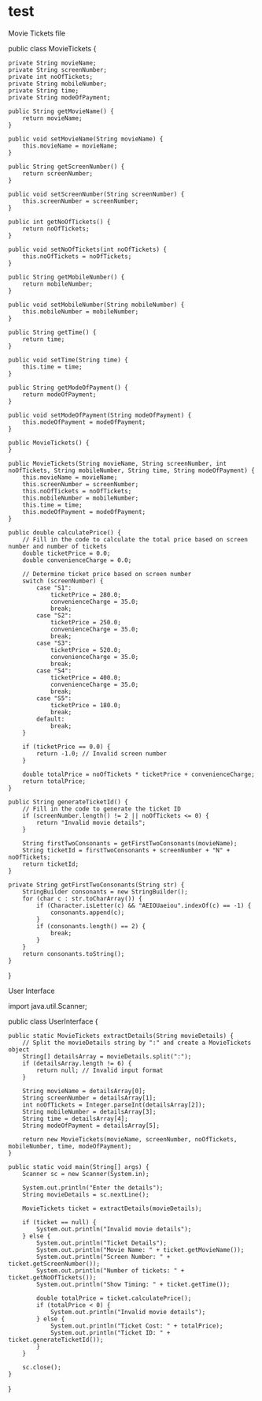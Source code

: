 # test

Movie Tickets file 






public class MovieTickets {

    private String movieName;
    private String screenNumber;
    private int noOfTickets;
    private String mobileNumber;
    private String time;
    private String modeOfPayment;

    public String getMovieName() {
        return movieName;
    }

    public void setMovieName(String movieName) {
        this.movieName = movieName;
    }

    public String getScreenNumber() {
        return screenNumber;
    }

    public void setScreenNumber(String screenNumber) {
        this.screenNumber = screenNumber;
    }

    public int getNoOfTickets() {
        return noOfTickets;
    }

    public void setNoOfTickets(int noOfTickets) {
        this.noOfTickets = noOfTickets;
    }

    public String getMobileNumber() {
        return mobileNumber;
    }

    public void setMobileNumber(String mobileNumber) {
        this.mobileNumber = mobileNumber;
    }

    public String getTime() {
        return time;
    }

    public void setTime(String time) {
        this.time = time;
    }

    public String getModeOfPayment() {
        return modeOfPayment;
    }

    public void setModeOfPayment(String modeOfPayment) {
        this.modeOfPayment = modeOfPayment;
    }

    public MovieTickets() {
    }

    public MovieTickets(String movieName, String screenNumber, int noOfTickets, String mobileNumber, String time, String modeOfPayment) {
        this.movieName = movieName;
        this.screenNumber = screenNumber;
        this.noOfTickets = noOfTickets;
        this.mobileNumber = mobileNumber;
        this.time = time;
        this.modeOfPayment = modeOfPayment;
    }

    public double calculatePrice() {
        // Fill in the code to calculate the total price based on screen number and number of tickets
        double ticketPrice = 0.0;
        double convenienceCharge = 0.0;
        
        // Determine ticket price based on screen number
        switch (screenNumber) {
            case "S1":
                ticketPrice = 280.0;
                convenienceCharge = 35.0;
                break;
            case "S2":
                ticketPrice = 250.0;
                convenienceCharge = 35.0;
                break;
            case "S3":
                ticketPrice = 520.0;
                convenienceCharge = 35.0;
                break;
            case "S4":
                ticketPrice = 400.0;
                convenienceCharge = 35.0;
                break;
            case "S5":
                ticketPrice = 180.0;
                break;
            default:
                break;
        }
        
        if (ticketPrice == 0.0) {
            return -1.0; // Invalid screen number
        }
        
        double totalPrice = noOfTickets * ticketPrice + convenienceCharge;
        return totalPrice;
    }

    public String generateTicketId() {
        // Fill in the code to generate the ticket ID
        if (screenNumber.length() != 2 || noOfTickets <= 0) {
            return "Invalid movie details";
        }

        String firstTwoConsonants = getFirstTwoConsonants(movieName);
        String ticketId = firstTwoConsonants + screenNumber + "N" + noOfTickets;
        return ticketId;
    }

    private String getFirstTwoConsonants(String str) {
        StringBuilder consonants = new StringBuilder();
        for (char c : str.toCharArray()) {
            if (Character.isLetter(c) && "AEIOUaeiou".indexOf(c) == -1) {
                consonants.append(c);
            }
            if (consonants.length() == 2) {
                break;
            }
        }
        return consonants.toString();
    }
}












User Interface

import java.util.Scanner;

public class UserInterface {
    
    public static MovieTickets extractDetails(String movieDetails) {
        // Split the movieDetails string by ":" and create a MovieTickets object
        String[] detailsArray = movieDetails.split(":");
        if (detailsArray.length != 6) {
            return null; // Invalid input format
        }
        
        String movieName = detailsArray[0];
        String screenNumber = detailsArray[1];
        int noOfTickets = Integer.parseInt(detailsArray[2]);
        String mobileNumber = detailsArray[3];
        String time = detailsArray[4];
        String modeOfPayment = detailsArray[5];
        
        return new MovieTickets(movieName, screenNumber, noOfTickets, mobileNumber, time, modeOfPayment);
    }
    
    public static void main(String[] args) {
        Scanner sc = new Scanner(System.in);
        
        System.out.println("Enter the details");
        String movieDetails = sc.nextLine();
        
        MovieTickets ticket = extractDetails(movieDetails);
        
        if (ticket == null) {
            System.out.println("Invalid movie details");
        } else {
            System.out.println("Ticket Details");
            System.out.println("Movie Name: " + ticket.getMovieName());
            System.out.println("Screen Number: " + ticket.getScreenNumber());
            System.out.println("Number of tickets: " + ticket.getNoOfTickets());
            System.out.println("Show Timing: " + ticket.getTime());
            
            double totalPrice = ticket.calculatePrice();
            if (totalPrice < 0) {
                System.out.println("Invalid movie details");
            } else {
                System.out.println("Ticket Cost: " + totalPrice);
                System.out.println("Ticket ID: " + ticket.generateTicketId());
            }
        }
        
        sc.close();
    }
}
